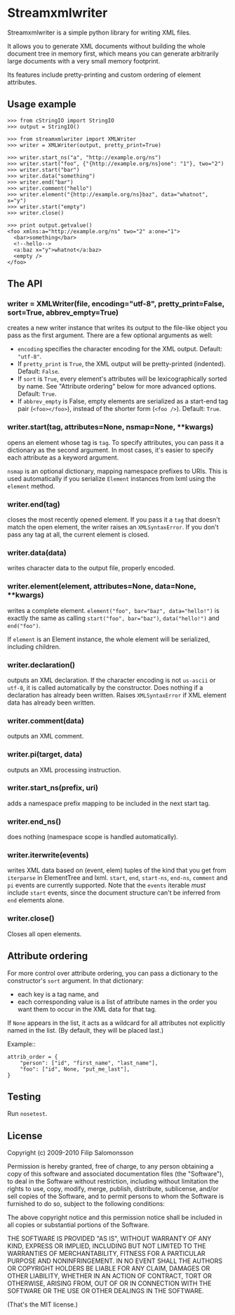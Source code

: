 Streamxmlwriter
===============

Streamxmlwriter is a simple python library for writing XML files.

It allows you to generate XML documents without building the whole
document tree in memory first, which means you can generate
arbitrarily large documents with a very small memory footprint.

Its features include pretty-printing and custom ordering of element
attributes.


Usage example
-------------

    >>> from cStringIO import StringIO
    >>> output = StringIO()

    >>> from streamxmlwriter import XMLWriter
    >>> writer = XMLWriter(output, pretty_print=True)

    >>> writer.start_ns("a", "http://example.org/ns")
    >>> writer.start("foo", {"{http://example.org/ns}one": "1"}, two="2")
    >>> writer.start("bar")
    >>> writer.data("something")
    >>> writer.end("bar")
    >>> writer.comment("hello")
    >>> writer.element("{http://example.org/ns}baz", data="whatnot", x="y")
    >>> writer.start("empty")
    >>> writer.close()

    >>> print output.getvalue()
    <foo xmlns:a="http://example.org/ns" two="2" a:one="1">
      <bar>something</bar>
      <!--hello-->
      <a:baz x="y">whatnot</a:baz>
      <empty />
    </foo>


The API
-------

### writer = XMLWriter(file, encoding="utf-8", pretty_print=False, sort=True, abbrev_empty=True)
creates a new writer instance that writes its output to the file-like
object you pass as the first argument. There are a few optional
arguments as well:

* `encoding` specifies the character encoding for the XML output.
  Default: `"utf-8"`.
* If `pretty_print` is `True`, the XML output will be pretty-printed
  (indented). Default: `False`.
* If `sort` is `True`, every element's attributes will be
  lexicographically sorted by name. See "Attribute ordering" below for
  more advanced options. Default: `True`.
* If `abbrev_empty` is False, empty elements are serialized as a
  start-end tag pair (`<foo></foo>`), instead of the shorter form
  (`<foo />`). Default: `True`.

### writer.start(tag, attributes=None, nsmap=None, **kwargs)
opens an element whose tag is `tag`. To specify attributes, you can
pass it a dictionary as the second argument. In most cases, it's
easier to specify each attribute as a keyword argument.

`nsmap` is an optional dictionary, mapping namespace prefixes to URIs.
This is used automatically if you serialize `Element` instances from
lxml using the `element` method.

### writer.end(tag)
closes the most recently opened element. If you pass it a `tag` that
doesn't match the open element, the writer raises an `XMLSyntaxError`.
If you don't pass any tag at all, the current element is closed.

### writer.data(data)
writes character data to the output file, properly encoded.

### writer.element(element, attributes=None, data=None, **kwargs)
writes a complete element. `element("foo", bar="baz", data="hello!")`
is exactly the same as calling `start("foo", bar="baz")`,
`data("hello!")` and `end("foo")`.

If `element` is an Element instance, the whole element will be
serialized, including children.

### writer.declaration()
outputs an XML declaration. If the character encoding is not
`us-ascii` or `utf-8`, it is called automatically by the constructor.
Does nothing if a declaration has already been written. Raises
`XMLSyntaxError` if XML element data has already been written.

### writer.comment(data)
outputs an XML comment.

### writer.pi(target, data)
outputs an XML processing instruction.

### writer.start_ns(prefix, uri)
adds a namespace prefix mapping to be included in the next start tag.

### writer.end_ns()
does nothing (namespace scope is handled automatically).

### writer.iterwrite(events)
writes XML data based on (event, elem) tuples of the kind that you get
from `iterparse` in ElementTree and lxml. `start`, `end`, `start-ns`,
`end-ns`, `comment` and `pi` events are currently supported. Note that
the `events` iterable *must* include `start` events, since the
document structure can't be inferred from `end` elements alone.

### writer.close()
Closes all open elements.


Attribute ordering
------------------

For more control over attribute ordering, you can pass a dictionary to
the constructor's `sort` argument. In that dictionary:

* each key is a tag name, and
* each corresponding value is a list of attribute names in the order
  you want them to occur in the XML data for that tag.

If `None` appears in the list, it acts as a wildcard for all
attributes not explicitly named in the list. (By default, they will be
placed last.)

Example::

    attrib_order = {
        "person": ["id", "first_name", "last_name"],
        "foo": ["id", None, "put_me_last"],
    }


Testing
-------

Run `nosetest`.


License
-------

Copyright (c) 2009-2010 Filip Salomonsson

Permission is hereby granted, free of charge, to any person obtaining a copy
of this software and associated documentation files (the "Software"), to deal
in the Software without restriction, including without limitation the rights
to use, copy, modify, merge, publish, distribute, sublicense, and/or sell
copies of the Software, and to permit persons to whom the Software is
furnished to do so, subject to the following conditions:

The above copyright notice and this permission notice shall be included in
all copies or substantial portions of the Software.

THE SOFTWARE IS PROVIDED "AS IS", WITHOUT WARRANTY OF ANY KIND, EXPRESS OR
IMPLIED, INCLUDING BUT NOT LIMITED TO THE WARRANTIES OF MERCHANTABILITY,
FITNESS FOR A PARTICULAR PURPOSE AND NONINFRINGEMENT. IN NO EVENT SHALL THE
AUTHORS OR COPYRIGHT HOLDERS BE LIABLE FOR ANY CLAIM, DAMAGES OR OTHER
LIABILITY, WHETHER IN AN ACTION OF CONTRACT, TORT OR OTHERWISE, ARISING FROM,
OUT OF OR IN CONNECTION WITH THE SOFTWARE OR THE USE OR OTHER DEALINGS IN
THE SOFTWARE.

(That's the MIT license.)
